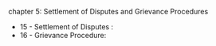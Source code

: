 chapter 5: Settlement of Disputes and Grievance Procedures

<ul>
			<li>15 - Settlement of Disputes : <ul>
			</ul></li>			<li>16 - Grievance Procedure: <ul>
			</ul></li></ul>